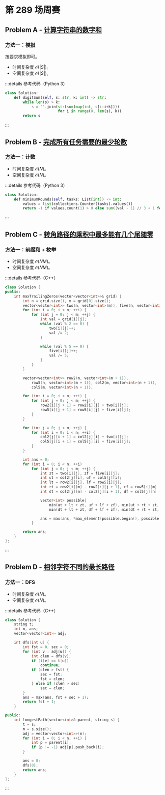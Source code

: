 # 第 289 场周赛

## Problem A - [计算字符串的数字和](https://leetcode.cn/problems/calculate-digit-sum-of-a-string/)

### 方法一：模拟

按要求模拟即可。

- 时间复杂度 $\mathcal{O}(|S|)$。
- 空间复杂度 $\mathcal{O}(|S|)$。

:::details 参考代码（Python 3）

```python
class Solution:
    def digitSum(self, s: str, k: int) -> str:
        while len(s) > k:
            s = ''.join(str(sum(map(int, s[i:i+k])))
                        for i in range(0, len(s), k))
        return s
```

:::

## Problem B - [完成所有任务需要的最少轮数](https://leetcode.cn/problems/minimum-rounds-to-complete-all-tasks/)

### 方法一：计数

- 时间复杂度 $\mathcal{O}(N)$。
- 空间复杂度 $\mathcal{O}(N)$。

:::details 参考代码（Python 3）

```python
class Solution:
    def minimumRounds(self, tasks: List[int]) -> int:
        values = list(collections.Counter(tasks).values())
        return -1 if values.count(1) > 0 else sum((val - 1) // 3 + 1 for val in values)
```

:::


## Problem C - [转角路径的乘积中最多能有几个尾随零](https://leetcode.cn/problems/maximum-trailing-zeros-in-a-cornered-path/)

### 方法一：前缀和 + 枚举

- 时间复杂度 $\mathcal{O}(NM)$。
- 空间复杂度 $\mathcal{O}(NM)$。

:::details 参考代码（C++）

```cpp
class Solution {
public:
    int maxTrailingZeros(vector<vector<int>>& grid) {
        int n = grid.size(), m = grid[0].size();
        vector<vector<int>> two(n, vector<int>(m)), five(n, vector<int>(m));
        for (int i = 0; i < n; ++i) {
            for (int j = 0; j < m; ++j) {
                int val = grid[i][j];
                while (val % 2 == 0) {
                    two[i][j]++;
                    val /= 2;
                }

                while (val % 5 == 0) {
                    five[i][j]++;
                    val /= 5;
                }
            }
        }

        vector<vector<int>> row2(n, vector<int>(m + 1)),
            row5(n, vector<int>(m + 1)), col2(m, vector<int>(n + 1)),
            col5(m, vector<int>(n + 1));

        for (int i = 0; i < n; ++i) {
            for (int j = 0; j < m; ++j) {
                row2[i][j + 1] = row2[i][j] + two[i][j];
                row5[i][j + 1] = row5[i][j] + five[i][j];
            }
        }

        for (int j = 0; j < m; ++j) {
            for (int i = 0; i < n; ++i) {
                col2[j][i + 1] = col2[j][i] + two[i][j];
                col5[j][i + 1] = col5[j][i] + five[i][j];
            }
        }

        int ans = 0;
        for (int i = 0; i < n; ++i)
            for (int j = 0; j < m; ++j) {
                int zt = two[i][j], zf = five[i][j];
                int ut = col2[j][i], uf = col5[j][i];
                int lt = row2[i][j], lf = row5[i][j];
                int rt = row2[i][m] - row2[i][j + 1], rf = row5[i][m] - row5[i][j + 1];
                int dt = col2[j][n] - col2[j][i + 1], df = col5[j][n] - col5[j][i + 1];

                vector<int> possible{
                    min(ut + lt + zt, uf + lf + zf), min(ut + rt + zt, uf + rf + zf),
                    min(dt + lt + zt, df + lf + zf), min(dt + rt + zt, df + rf + zf)};

                ans = max(ans, *max_element(possible.begin(), possible.end()));
            }

        return ans;
    }
};
```

:::

## Problem D - [相邻字符不同的最长路径](https://leetcode.cn/problems/longest-path-with-different-adjacent-characters/)

### 方法一：DFS

- 时间复杂度 $\mathcal{O}(N)$。
- 空间复杂度 $\mathcal{O}(N)$。

:::details 参考代码（C++）

```cpp
class Solution {
    string t;
    int n, ans;
    vector<vector<int>> adj;

    int dfs(int u) {
        int fst = 0, sec = 0;
        for (int v : adj[u]) {
            int clen = dfs(v);
            if (t[v] == t[u])
                continue;
            if (clen > fst) {
                sec = fst;
                fst = clen;
            } else if (clen > sec)
                sec = clen;
        }
        ans = max(ans, fst + sec + 1);
        return fst + 1;
    }

public:
    int longestPath(vector<int>& parent, string s) {
        t = s;
        n = s.size();
        adj = vector<vector<int>>(n);
        for (int i = 0; i < n; ++i) {
            int p = parent[i];
            if (p != -1) adj[p].push_back(i);
        }

        ans = 0;
        dfs(0);
        return ans;
    }
};
```

:::
